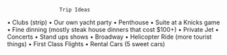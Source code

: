 
					 Trip Ideas

•	Clubs (strip)
•	Our own yacht party
•	Penthouse
•	Suite at a Knicks game
•	Fine dinning (mostly steak house dinners that cost $100+)
•	Private Jet
•	Concerts
•	Stand ups shows
•	Broadway
•	Helicopter Ride (more tourist things)
•	First Class Flights
•	Rental Cars (5 sweet cars)	